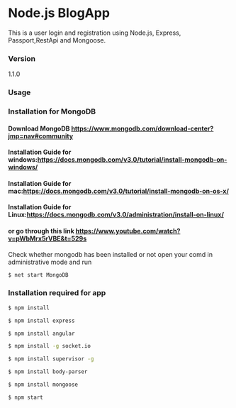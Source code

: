 # Node.js BlogApp

This is a user login and registration using Node.js, Express, Passport,RestApi and Mongoose.  

### Version
1.1.0

### Usage

 ### Installation for MongoDB ### 
#### Download MongoDB https://www.mongodb.com/download-center?jmp=nav#community ####
#### Installation Guide for windows:https://docs.mongodb.com/v3.0/tutorial/install-mongodb-on-windows/ ####
#### Installation Guide for mac:https://docs.mongodb.com/v3.0/tutorial/install-mongodb-on-os-x/ ####
#### Installation Guide for Linux:https://docs.mongodb.com/v3.0/administration/install-on-linux/ ####
#### or go through this link https://www.youtube.com/watch?v=pWbMrx5rVBE&t=529s ####

Check whether mongodb has been installed or not open your comd in administrative mode and run

```sh
$ net start MongoDB
```
### Installation required for app
```sh
$ npm install
```

```sh
$ npm install express
```

```sh
$ npm install angular
```
```sh
$ npm install -g socket.io
```

```sh
$ npm install supervisor -g
```

```sh
$ npm install body-parser
```

```sh
$ npm install mongoose
```

```sh
$ npm start
```
